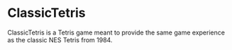 # ClassicTetris
ClassicTetris is a Tetris game meant to provide the same game experience as the classic NES Tetris from 1984.
